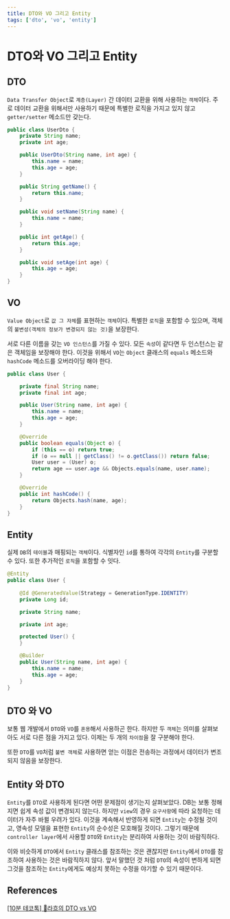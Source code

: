 ```yaml
---
title: DTO와 VO 그리고 Entity
tags: ['dto', 'vo', 'entity']
---
```


# DTO와 VO 그리고 Entity

## DTO

`Data Transfer Object`로 `계층(Layer)` 간 데이터 교환을 위해 사용하는 `객체`이다. 주로 데이터 교환을 위해서만 사용하기 때문에 특별한 로직을 가지고 있지 않고 `getter/setter` 메소드만 갖는다.

```java
public class UserDto {
    private String name;
    private int age;

    public UserDto(String name, int age) {
        this.name = name;
        this.age = age;
    }

    public String getName() {
        return this.name;
    }

    public void setName(String name) {
        this.name = name;
    }

    public int getAge() {
        return this.age;
    }

    public void setAge(int age) {
        this.age = age;
    }
}
```

## VO

`Value Object`로 `값 그 자체`를 표현하는 `객체`이다. 특별한 `로직`을 포함할 수 있으며, 객체의 `불변성(객체의 정보가 변경되지 않는 것)`을 보장한다. 

서로 다른 이름을 갖는 `VO 인스턴스`를 가질 수 있다. 모든 `속성`이 같다면 두 인스턴스는 같은 객체임을 보장해야 한다. 이것을 위해서 `VO`는 `Object` 클래스의 `equals` 메소드와 `hashCode` 메소드를 오버라이딩 해야 한다.

```java
public class User {

    private final String name;
    private final int age;

    public User(String name, int age) {
        this.name = name;
        this.age = age;
    }

    @Override
    public boolean equals(Object o) {
        if (this == o) return true;
        if (o == null || getClass() != o.getClass()) return false;
        User user = (User) o;
        return age == user.age && Objects.equals(name, user.name);
    }

    @Override
    public int hashCode() {
        return Objects.hash(name, age);
    }
}
```

## Entity

실제 `DB`의 `테이블`과 매핑되는 `객체`이다. 식별자인 `id`를 통하여 각각의 `Entity`를 구분할 수 있다. 또한 추가적인 `로직`을 포함할 수 잇다. 

```java
@Entity
public class User {
    
    @Id @GeneratedValue(Strategy = GenerationType.IDENTITY)
    private Long id;

    private String name;

    private int age;

    protected User() {
    }

    @Builder
    public User(String name, int age) {
        this.name = name;
        this.age = age;
    }
}
```

## DTO 와 VO

보통 웹 개발에서 `DTO`와 `VO`를 `혼용`해서 사용하곤 한다. 하지만 두 `객체`는 의미를 살펴보아도 서로 다른 점을 가지고 있다. 이제는 두 개의 `차이점`을 잘 구분해야 한다.

또한 `DTO`를 `VO`처럼 `불변 객체`로 사용하면 얻는 이점은 전송하는 과정에서 데이터가 변조되지 않음을 보장한다. 

## Entity 와 DTO

`Entity`를 `DTO`로 사용하게 된다면 어떤 문제점이 생기는지 살펴보았다. DB는 보통 정해지면 쉽게 속성 값이 변경되지 않는다. 하지만 `view`의 경우 `요구사항`에 따라 요청하는 데이터가 자주 바뀔 우려가 있다. 이것을 계속해서 반영하게 되면 `Entity`는 수정될 것이고, 영속성 모델을 표현한 `Entity`의 순수성은 모호해질 것이다. 그렇기 때문에 `controller layer`에서 사용할 `DTO`와 `Entity`는 분리하여 사용하는 것이 바람직하다.

이와 비슷하게 `DTO`에서 `Entity` 클래스를 참조하는 것은 괜찮지만 `Entity`에서 `DTO`를 참조하여 사용하는 것은 바람직하지 않다. 앞서 말했던 것 처럼 `DTO`의 속성이 변하게 되면 그것을 참조하는 `Entity`에게도 예상치 못하는 수정을 야기할 수 있기 때문이다.

## References

[[10분 테코톡] 🎼라흐의 DTO vs VO](https://www.youtube.com/watch?v=J_Dr6R0Ov8E&t=258s)

<TagLinks />
